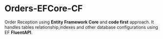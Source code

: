 # Orders-EFCore-CF
Order Reception using **Entity Framework Core** and **code first** approach.
It handles tables relationship,indexes and other database configurations using EF **FluentAPI**.
